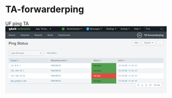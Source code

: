 # TA-forwarderping
UF ping TA
![alt text](https://github.com/stressboi/TA-forwarderping/blob/master/ping_status.png?raw=true)
